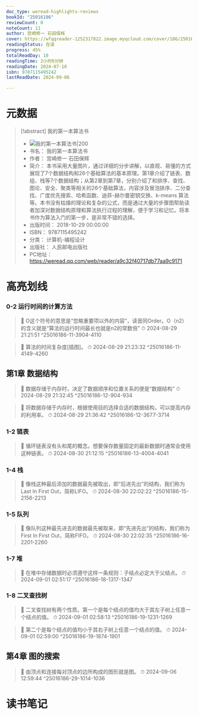 ```yaml
---
doc_type: weread-highlights-reviews
bookId: "25016186"
reviewCount: 0
noteCount: 11
author: 宫崎修一 石田保辉
cover: https://wfqqreader-1252317822.image.myqcloud.com/cover/186/25016186/t7_25016186.jpg
readingStatus: 在读
progress: 45%
totalReadDay: 10
readingTime: 2小时6分钟
readingDate: 2024-07-10
isbn: 9787115495242
lastReadDate: 2024-09-06

---
```

# 元数据
> [!abstract] 我的第一本算法书
> - ![ 我的第一本算法书|200](https://wfqqreader-1252317822.image.myqcloud.com/cover/186/25016186/t7_25016186.jpg)
> - 书名： 我的第一本算法书
> - 作者： 宫崎修一 石田保辉
> - 简介： 本书采用大量图片，通过详细的分步讲解，以直观、易懂的方式展现了7个数据结构和26个基础算法的基本原理。第1章介绍了链表、数组、栈等7个数据结构；从第2章到第7章，分别介绍了和排序、查找、图论、安全、聚类等相关的26个基础算法，内容涉及冒泡排序、二分查找、广度优先搜索、哈希函数、迪菲-赫尔曼密钥交换、k-means 算法等。本书没有枯燥的理论和复杂的公式，而是通过大量的步骤图帮助读者加深对数据结构原理和算法执行过程的理解，便于学习和记忆。将本书作为算法入门的第一步，是非常不错的选择。
> - 出版时间： 2018-10-29 00:00:00
> - ISBN： 9787115495242
> - 分类： 计算机-编程设计
> - 出版社： 人民邮电出版社
> - PC地址：https://weread.qq.com/web/reader/a9c32f40717db77aa9c9171

# 高亮划线

### 0-2 运行时间的计算方法

> 📌 O这个符号的意思是“忽略重要项以外的内容”，读音同Order。O（n2）的含义就是“算法的运行时间最长也就是n2的常数倍” 
> ⏱ 2024-08-29 21:21:51 ^25016186-11-3904-4110

> 📌 算法的时间复杂度[插图]。 
> ⏱ 2024-08-29 21:23:32 ^25016186-11-4149-4260

## 第1章 数据结构

> 📌 数据存储于内存时，决定了数据顺序和位置关系的便是“数据结构” 
> ⏱ 2024-08-29 21:32:45 ^25016186-12-904-934

> 📌 将数据存储于内存时，根据使用目的选择合适的数据结构，可以提高内存的利用率。 
> ⏱ 2024-08-29 21:36:42 ^25016186-12-3677-3714

### 1-2 链表

> 📌 循环链表没有头和尾的概念。想要保存数量固定的最新数据时通常会使用这种链表。 
> ⏱ 2024-08-30 21:12:15 ^25016186-13-4004-4041

### 1-4 栈

> 📌 像栈这种最后添加的数据最先被取出，即“后进先出”的结构，我们称为Last In First Out，简称LIFO。 
> ⏱ 2024-08-30 22:02:22 ^25016186-15-2156-2213

### 1-5 队列

> 📌 像队列这种最先进去的数据最先被取来，即“先进先出”的结构，我们称为First In First Out，简称FIFO。 
> ⏱ 2024-08-30 22:02:35 ^25016186-16-2201-2260

### 1-7 堆

> 📌 在堆中存储数据时必须遵守这样一条规则：子结点必定大于父结点。 
> ⏱ 2024-09-01 02:51:17 ^25016186-18-1317-1347

### 1-8 二叉查找树

> 📌 二叉查找树有两个性质。第一个是每个结点的值均大于其左子树上任意一个结点的值。 
> ⏱ 2024-09-01 02:58:13 ^25016186-19-1231-1269

> 📌 第二个是每个结点的值均小于其右子树上任意一个结点的值。 
> ⏱ 2024-09-01 02:59:00 ^25016186-19-1874-1901

## 第4章 图的搜索

> 📌 由顶点和连接每对顶点的边所构成的图形就是图。 
> ⏱ 2024-09-06 12:59:44 ^25016186-29-1014-1036

# 读书笔记
